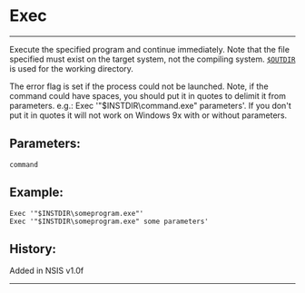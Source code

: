 # Exec

---

Execute the specified program and continue immediately. Note that the file specified must exist on the target system, not the compiling system. [`$OUTDIR`][1] is used for the working directory. 

The error flag is set if the process could not be launched. Note, if the command could have spaces, you should put it in quotes to delimit it from parameters. e.g.: Exec '"$INSTDIR\command.exe" parameters'. If you don't put it in quotes it will not work on Windows 9x with or without parameters.

## Parameters:

    command

## Example:

	Exec '"$INSTDIR\someprogram.exe"'
	Exec '"$INSTDIR\someprogram.exe" some parameters'

## History:

Added in NSIS v1.0f

---

[1]: ../Variables/OUTDIR.md
